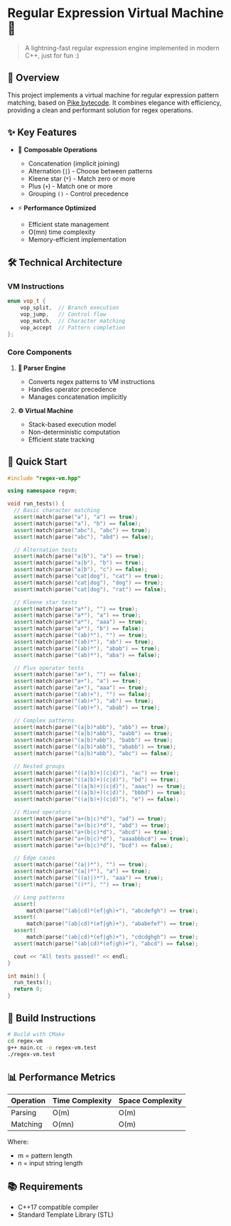 # Regular Expression Virtual Machine 🚀
> A lightning-fast regular expression engine implemented in modern C++, just for fun :)

## 🌟 Overview

This project implements a virtual machine for regular expression pattern matching, based on [Pike bytecode](https://swtch.com/~rsc/regexp/regexp2.html). It combines elegance with efficiency, providing a clean and performant solution for regex operations.

## ✨ Key Features

- 🔄 **Composable Operations**
  - Concatenation (implicit joining)
  - Alternation (`|`) - Choose between patterns
  - Kleene star (`*`) - Match zero or more
  - Plus (`+`) - Match one or more
  - Grouping `()` - Control precedence

- ⚡ **Performance Optimized**
  - Efficient state management
  - O(mn) time complexity
  - Memory-efficient implementation

## 🛠️ Technical Architecture

### VM Instructions
```cpp
enum vop_t {
    vop_split,  // Branch execution
    vop_jump,   // Control flow
    vop_match,  // Character matching
    vop_accept  // Pattern completion
};
```

### Core Components

1. **🎯 Parser Engine**
   - Converts regex patterns to VM instructions
   - Handles operator precedence
   - Manages concatenation implicitly

2. **⚙️ Virtual Machine**
   - Stack-based execution model
   - Non-deterministic computation
   - Efficient state tracking

## 🚀 Quick Start

```cpp
#include "regex-vm.hpp"

using namespace regvm;

void run_tests() {
  // Basic character matching
  assert(match(parse("a"), "a") == true);
  assert(match(parse("a"), "b") == false);
  assert(match(parse("abc"), "abc") == true);
  assert(match(parse("abc"), "abd") == false);

  // Alternation tests
  assert(match(parse("a|b"), "a") == true);
  assert(match(parse("a|b"), "b") == true);
  assert(match(parse("a|b"), "c") == false);
  assert(match(parse("cat|dog"), "cat") == true);
  assert(match(parse("cat|dog"), "dog") == true);
  assert(match(parse("cat|dog"), "rat") == false);

  // Kleene star tests
  assert(match(parse("a*"), "") == true);
  assert(match(parse("a*"), "a") == true);
  assert(match(parse("a*"), "aaa") == true);
  assert(match(parse("a*"), "b") == false);
  assert(match(parse("(ab)*"), "") == true);
  assert(match(parse("(ab)*"), "ab") == true);
  assert(match(parse("(ab)*"), "abab") == true);
  assert(match(parse("(ab)*"), "aba") == false);

  // Plus operator tests
  assert(match(parse("a+"), "") == false);
  assert(match(parse("a+"), "a") == true);
  assert(match(parse("a+"), "aaa") == true);
  assert(match(parse("(ab)+"), "") == false);
  assert(match(parse("(ab)+"), "ab") == true);
  assert(match(parse("(ab)+"), "abab") == true);

  // Complex patterns
  assert(match(parse("(a|b)*abb"), "abb") == true);
  assert(match(parse("(a|b)*abb"), "aabb") == true);
  assert(match(parse("(a|b)*abb"), "babb") == true);
  assert(match(parse("(a|b)*abb"), "ababb") == true);
  assert(match(parse("(a|b)*abb"), "abc") == false);

  // Nested groups
  assert(match(parse("((a|b)+)(c|d)"), "ac") == true);
  assert(match(parse("((a|b)+)(c|d)"), "bd") == true);
  assert(match(parse("((a|b)+)(c|d)"), "aaac") == true);
  assert(match(parse("((a|b)+)(c|d)"), "bbbd") == true);
  assert(match(parse("((a|b)+)(c|d)"), "e") == false);

  // Mixed operators
  assert(match(parse("a+(b|c)*d"), "ad") == true);
  assert(match(parse("a+(b|c)*d"), "abd") == true);
  assert(match(parse("a+(b|c)*d"), "abcd") == true);
  assert(match(parse("a+(b|c)*d"), "aaaabbbcd") == true);
  assert(match(parse("a+(b|c)*d"), "bcd") == false);

  // Edge cases
  assert(match(parse("(a|)*"), "") == true);
  assert(match(parse("(a|)*"), "a") == true);
  assert(match(parse("((a)|)*"), "aaa") == true);
  assert(match(parse("()*"), "") == true);

  // Long patterns
  assert(
      match(parse("(ab|cd)*(ef|gh)+"), "abcdefgh") == true);
  assert(
      match(parse("(ab|cd)*(ef|gh)+"), "ababefef") == true);
  assert(
      match(parse("(ab|cd)*(ef|gh)+"), "cdcdghgh") == true);
  assert(match(parse("(ab|cd)*(ef|gh)+"), "abcd") == false);

  cout << "All tests passed!" << endl;
}

int main() {
  run_tests();
  return 0;
}
```

## 🔧 Build Instructions

```bash
# Build with CMake
cd regex-vm
g++ main.cc -o regex-vm.test
./regex-vm.test
```

## 📊 Performance Metrics

| Operation | Time Complexity | Space Complexity |
|-----------|----------------|------------------|
| Parsing   | O(m)          | O(m)            |
| Matching  | O(mn)         | O(m)            |

Where:
- m = pattern length
- n = input string length

## 📚 Requirements

- C++17 compatible compiler
- Standard Template Library (STL)
